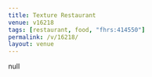 ```yaml
---
title: Texture Restaurant
venue: v16218
tags: [restaurant, food, "fhrs:414550"]
permalink: /v/16218/
layout: venue
---
```

null